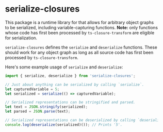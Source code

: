 # serialize-closures

This package is a runtime library for that allows for arbitrary object graphs to be serialized, including variable-capturing functions. **Note:** only functions whose code has first been processed by `ts-closure-transform` are eligible for serialization. 

`serialize-closures` defines the `serialize` and `deserialize` functions. These should work for any object graph as long as all source code has first been processed by `ts-closure-transform`.

Here's some example usage of `serialize` and `deserialize`:

```typescript
import { serialize, deserialize } from 'serialize-closures';

// Just about anything can be serialized by calling `serialize`.
let capturedVariable = 5;
let serialized = serialize(() => capturedVariable);

// Serialized representations can be stringified and parsed.
let text = JSON.stringify(serialized);
let parsed = JSON.parse(text);

// Serialized representations can be deserialized by calling `deserialize`.
console.log(deserialize(serialized)()); // Prints '5'.
```